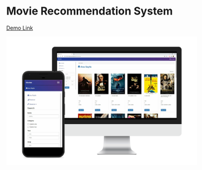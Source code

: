 # Movie Recommendation System

[Demo Link](https://movier-app.herokuapp.com/)

<img src = "/banner.png">